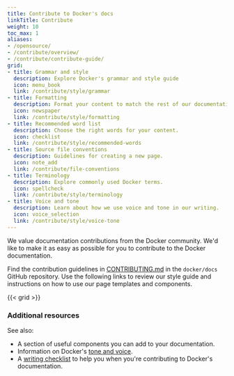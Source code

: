 ```yaml
---
title: Contribute to Docker's docs
linkTitle: Contribute
weight: 10
toc_max: 1
aliases:
- /opensource/
- /contribute/overview/
- /contribute/contribute-guide/
grid:
- title: Grammar and style
  description: Explore Docker's grammar and style guide
  icon: menu_book
  link: /contribute/style/grammar
- title: Formatting
  description: Format your content to match the rest of our documentation.
  icon: newspaper
  link: /contribute/style/formatting
- title: Recommended word list
  description: Choose the right words for your content.
  icon: checklist
  link: /contribute/style/recommended-words
- title: Source file conventions
  description: Guidelines for creating a new page.
  icon: note_add
  link: /contribute/file-conventions
- title: Terminology
  description: Explore commonly used Docker terms.
  icon: spellcheck
  link: /contribute/style/terminology
- title: Voice and tone
  description: Learn about how we use voice and tone in our writing.
  icon: voice_selection
  link: /contribute/style/voice-tone
---
```


We value documentation contributions from the Docker community. We'd like to
make it as easy as possible for you to contribute to the Docker documentation.

Find the contribution guidelines in
[CONTRIBUTING.md](https://github.com/docker/docs/blob/main/CONTRIBUTING.md) in
the `docker/docs` GitHub repository. Use the following links to review our
style guide and instructions on how to use our page templates and components.

{{< grid >}}

### Additional resources

See also:

- A section of useful components you can add to your documentation.
- Information on Docker's [tone and voice](style/voice-tone.md).
- A [writing checklist](checklist.md) to help you when you're contributing to Docker's documentation.
